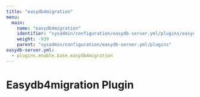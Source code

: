 ```yaml
---
title: "easydb4migration"
menu:
  main:
    name: "easydb4migration"
    identifier: "sysadmin/configuration/easydb-server.yml/plugins/easydb4migration"
    weight: -939
    parent: "sysadmin/configuration/easydb-server.yml/plugins"
easydb-server.yml:
  - plugins.enable.base.easydb4migration
---
```


# Easydb4migration Plugin